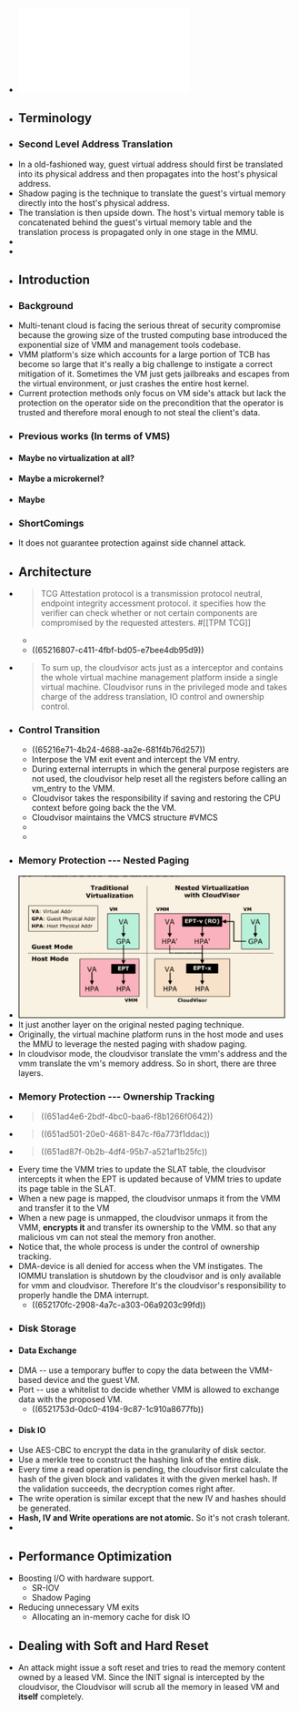 - ![CloudVisor.pdf](../assets/CloudVisor_1696241887133_0.pdf)
- ## Terminology
- ### Second Level Address Translation
- In a old-fashioned way, guest virtual address should first be translated into  its physical address and then propagates into the host's physical address.
- Shadow paging is the technique to translate the guest's virtual memory directly into the host's physical address.
- The translation is then upside down. The host's virtual memory table is concatenated behind the guest's virtual memory table and the translation process is propagated only in one stage in the MMU.
-
-
- ## Introduction
- ### Background
- Multi-tenant cloud is facing the serious threat of security compromise because the growing size of the trusted computing base introduced the exponential size of VMM and management tools codebase.
- VMM platform's size which accounts for a large portion of TCB has become so large that it's really a big challenge to instigate a correct mitigation of it. Sometimes the VM just gets jailbreaks and escapes from the virtual environment, or just crashes the entire host kernel.
- Current protection methods only focus on VM side's attack but lack the protection on the operator side on the precondition that the operator is trusted and therefore moral enough to not steal the client's data.
- ### Previous works (In terms of VMS)
- #### Maybe no virtualization at all?
- #### Maybe a microkernel?
- #### Maybe
- ### ShortComings
- It does not guarantee protection against side channel attack.
- ## Architecture
- >    TCG Attestation protocol is a transmission protocol neutral, endpoint integrity accessment protocol. it specifies how the verifier can check whether or not certain components  are compromised by the requested attesters. #[[TPM TCG]]
	-
	- ((65216807-c411-4fbf-bd05-e7bee4db95d9))
- > To sum up,  the cloudvisor acts  just as a interceptor and contains the whole virtual machine management platform inside a single virtual machine. Cloudvisor runs in the privileged mode and takes charge of the address translation, IO control and ownership control.
- ### Control Transition
	- ((65216e71-4b24-4688-aa2e-681f4b76d257))
	- Interpose the VM exit event and intercept the VM entry.
	- During external interrupts in which the general purpose registers are not used, the cloudvisor help reset all the registers before calling an vm_entry to the VMM.
	- Cloudvisor takes the responsibility if  saving and restoring the CPU context before going back the the VM.
	- Cloudvisor maintains the VMCS structure #VMCS
	-
	-
- ### Memory Protection --- Nested Paging
- ![image.png](../assets/image_1696256962914_0.png)
- It just another layer on the original nested paging technique.
- Originally, the virtual machine platform runs in the host mode and uses the MMU to leverage the nested paging with shadow paging.
- In cloudvisor mode, the cloudvisor translate the vmm's address and the vmm translate the vm's memory address. So in short, there are three layers.
- ### Memory Protection --- Ownership Tracking
- > ((651ad4e6-2bdf-4bc0-baa6-f8b1266f0642))
- > ((651ad501-20e0-4681-847c-f6a773f1ddac))
- >((651ad87f-0b2b-4df4-95b7-a521af1b25fc))
- Every time the VMM tries to update the SLAT table, the cloudvisor intercepts it when the EPT is updated because of VMM tries to update its page table in the SLAT.
- When a new page is mapped, the cloudvisor unmaps it from the VMM and transfer it to the VM
- When a new page is unmapped, the cloudvisor unmaps it from the VMM, **encrypts it** and transfer its ownership to the VMM. so that any malicious vm can not steal the memory fron another.
- Notice that, the whole process is under the control of ownership tracking.
- DMA-device is all denied for access when the VM instigates. The IOMMU translation is shutdown by the cloudvisor and is only available for vmm and cloudvisor. Therefore It's the cloudvisor's responsibility to properly handle the DMA interrupt.
	- ((652170fc-2908-4a7c-a303-06a9203c99fd))
- ### Disk Storage
- #### Data Exchange
- DMA -- use a temporary buffer to copy the data between the VMM-based device and the guest VM.
- Port -- use a whitelist to decide whether VMM is allowed to exchange data with the proposed VM.
	- ((6521753d-0dc0-4194-9c87-1c910a8677fb))
- #### Disk IO
- Use AES-CBC to encrypt the data in the granularity of disk sector.
- Use a merkle tree to construct the hashing link of the entire disk.
- Every time a read operation is pending, the cloudvisor first calculate the hash of the given block and validates it with the given merkel hash. If the validation succeeds, the decryption comes right after.
- The write operation is similar except that the new IV and hashes should be generated.
- **Hash, IV and Write operations are not atomic.** So it's not crash tolerant.
-
- ## Performance Optimization
- Boosting I/O with hardware support.
	- SR-IOV
	- Shadow Paging
- Reducing unnecessary VM exits
	- Allocating an in-memory cache for disk IO
- ## Dealing with Soft and Hard Reset
- An attack might issue a soft reset and tries to read the memory content owned by a leased VM. Since the INIT signal is intercepted by the cloudvisor, the Cloudvisor will scrub all the memory in leased VM and **itself** completely.